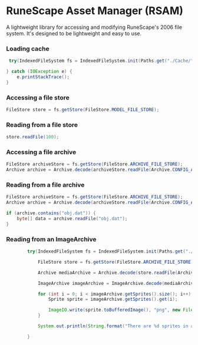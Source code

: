 # RuneScape Asset Manager (RSAM)
A lightweight library for accessing and modifying RuneScape's 2006 file system. It's designed to be lightweight and easy to use.

### Loading cache
```java
 try(IndexedFileSystem fs = IndexedFileSystem.init(Paths.get("./Cache/"))) {

} catch (IOException e) {
    e.printStackTrace();
}
```

### Accessing a file store
```java
FileStore store = fs.getStore(FileStore.MODEL_FILE_STORE);
```

### Reading from a file store
```java
store.readFile(100);
```

### Accessing a file archive
```java
FileStore archiveStore = fs.getStore(FileStore.ARCHIVE_FILE_STORE);
Archive archive = Archive.decode(archiveStore.readFile(Archive.CONFIG_ARCHIVE));
```

### Reading from a file archive
```java
FileStore archiveStore = fs.getStore(FileStore.ARCHIVE_FILE_STORE);
Archive archive = Archive.decode(archiveStore.readFile(Archive.CONFIG_ARCHIVE));

if (archive.contains("obj.dat")) {
    byte[] data = archive.readFile("obj.dat");
}
```

### Reading from an ImageArchive
```java
        try(IndexedFileSystem fs = IndexedFileSystem.init(Paths.get("./Cache/"))) {

            FileStore store = fs.getStore(FileStore.ARCHIVE_FILE_STORE);

            Archive mediaArchive = Archive.decode(store.readFile(Archive.MEDIA_ARCHIVE));

            ImageArchive imageArchive = ImageArchive.decode(mediaArchive, "mod_icons.dat");

            for (int i = 0; i < imageArchive.getSprites().size(); i++) {
                Sprite sprite = imageArchive.getSprites().get(i);

                ImageIO.write(sprite.toBufferedImage(), "png", new File(output, i + ".png"));
            }

            System.out.println(String.format("There are %d sprites in archive=%d", imageArchive.getSprites().size(), imageArchive.getHash()));

        }
```
